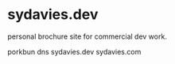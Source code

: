 # sydavies.dev
personal brochure site for commercial dev work.

porkbun dns 
sydavies.dev
sydavies.com
